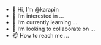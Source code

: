 - 👋 Hi, I’m @karapin
- 👀 I’m interested in ...
- 🌱 I’m currently learning ...
- 💞️ I’m looking to collaborate on ...
- 📫 How to reach me ...

<!---
karapin/karapin is a ✨ special ✨ repository because its `README.md` (this file) appears on your GitHub profile.
You can click the Preview link to take a look at your changes.
--->
